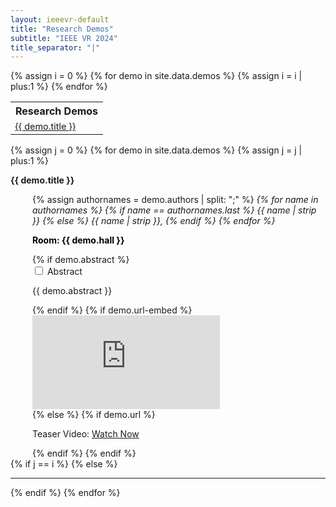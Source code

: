 ```yaml
---
layout: ieeevr-default
title: "Research Demos"
subtitle: "IEEE VR 2024"
title_separator: "|"
---
```


<div>
    <table class="styled-table">
        <tr>
            <th>Research Demos</th>
        </tr>
        {% assign i = 0 %}
        {% for demo in site.data.demos %}
            {% assign i = i | plus:1 %}
            <tr>
                <td style="font-size: 0.9em;"><a href="#{{ demo.id }}">{{ demo.title }}</a></td>
            </tr>
        {% endfor %}
    </table>
</div>
<div>
    {% assign j = 0 %}
    {% for demo in site.data.demos %}
        {% assign j = j | plus:1 %}
        <p id="{{ demo.id }}"><strong>{{ demo.title }}</strong><br/></p>
        <div style="margin-left: 35px;">
            <p>
                {% assign authornames = demo.authors | split: ";" %}
                <i>
                    {% for name in authornames %}
                        {% if name == authornames.last %}
                            {{ name | strip }}                             
                        {% else %}
                            {{ name | strip }}, 
                        {% endif %}
                    {% endfor %}
                </i>
            </p>
            <p><strong style="color: black;"> Room: {{ demo.hall }} </strong> <br> </p> 
            {% if demo.abstract %}
                <div id="{{ demo.id }}" class="wrap-collabsible"> <input id="collapsible{{ demo.id }}" class="toggle" type="checkbox"> <label for="collapsible{{ demo.id }}" class="lbl-toggle">Abstract</label>
                    <div class="collapsible-content">
                        <div class="content-inner">
                            <p>{{ demo.abstract }}</p>
                        </div>
                    </div>
                </div>
            {% endif %}
            {% if demo.url-embed %}
                <div class="video-container">
                    <iframe src="https://www.youtube.com/embed/{{ demo.url-embed }}" frameborder="0" allow="accelerometer; autoplay; encrypted-media; gyroscope; picture-in-picture" allowfullscreen></iframe>
                </div>
            {% else %}
                {% if demo.url %}
                    <p>Teaser Video: <a href="{{ demo.url }}" target="_blank">Watch Now</a></p>
                {% endif %}
            {% endif %}
        </div>
        {% if j == i %}
        {% else %}
            <hr style="margin: 25px 0 25x 0;">
        {% endif %}
    {% endfor %}
</div>


